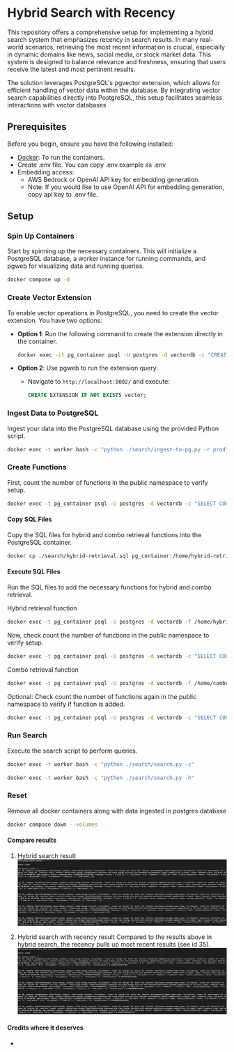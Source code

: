 # Hybrid Search with Recency
This repository offers a comprehensive setup for implementing a hybrid search system that emphasizes recency in search results. In many real-world scenarios, retrieving the most recent information is crucial, especially in dynamic domains like news, social media, or stock market data. This system is designed to balance relevance and freshness, ensuring that users receive the latest and most pertinent results.

The solution leverages PostgreSQL's pgvector extension, which allows for efficient handling of vector data within the database. By integrating vector search capabilities directly into PostgreSQL, this setup facilitates seamless interactions with vector databases


## Prerequisites
Before you begin, ensure you have the following installed:

- [Docker](https://docs.docker.com/get-started/get-docker/): To run the containers.
- Create .env file. You can copy .env.example as .env
- Embedding access:
  - AWS Bedrock or OpenAI API key for embedding generation.
  - Note: If you would like to use OpenAI API for embedding generation, copy api key to .env file.

## Setup

### Spin Up Containers

Start by spinning up the necessary containers. This will initialize a PostgreSQL database, a worker instance for running commands, and pgweb for visualizing data and running queries.

```sh
docker compose up -d
```

### Create Vector Extension

To enable vector operations in PostgreSQL, you need to create the vector extension. You have two options:

- **Option 1**: Run the following command to create the extension directly in the container.
  ```sh
  docker exec -it pg_container psql -U postgres -d vectordb -c "CREATE EXTENSION IF NOT EXISTS vector;"
  ```

- **Option 2**: Use pgweb to run the extension query.
  - Navigate to `http://localhost:8002/` and execute:
    ```sql
    CREATE EXTENSION IF NOT EXISTS vector;
    ```

### Ingest Data to PostgreSQL

Ingest your data into the PostgreSQL database using the provided Python script.

```sh
docker exec -t worker bash -c "python ./search/ingest-to-pg.py -r prod"
```

### Create Functions

First, count the number of functions in the public namespace to verify setup.

```sh
docker exec -t pg_container psql -U postgres -d vectordb -c "SELECT COUNT(*) FROM pg_proc WHERE pronamespace = 'public'::regnamespace;"
```

#### Copy SQL Files

Copy the SQL files for hybrid and combo retrieval functions into the PostgreSQL container.

```sh
docker cp ./search/hybrid-retrieval.sql pg_container:/home/hybrid-retrieval.sql && docker cp ./search/combo-retrieval.sql pg_container:/home/combo-retrieval.sql
```



#### Execute SQL Files

Run the SQL files to add the necessary functions for hybrid and combo retrieval.

Hybrid retrieval function

```sh
docker exec -t pg_container psql -U postgres -d vectordb -f /home/hybrid-retrieval.sql
```

Now, check count the number of functions in the public namespace to verify setup.

```sh
docker exec -t pg_container psql -U postgres -d vectordb -c "SELECT COUNT(*) FROM pg_proc WHERE pronamespace = 'public'::regnamespace;"
```

Combo retrieval function

```sh
docker exec -t pg_container psql -U postgres -d vectordb -f /home/combo-retrieval.sql
```


Optional: Check count the number of functions again in the public namespace to verify if function is added.

```sh
docker exec -t pg_container psql -U postgres -d vectordb -c "SELECT COUNT(*) FROM pg_proc WHERE pronamespace = 'public'::regnamespace;"
```



### Run Search

Execute the search script to perform queries.

```bash
docker exec -t worker bash -c "python ./search/search.py -c"
```

```sh
docker exec -t worker bash -c "python ./search/search.py -h"
```

### Reset

Remove all docker containers along with data ingested in postgres database

```sh
docker compose down --volumes
```

#### Compare results
1. Hybrid search result
![alt text](image.png)

2. Hybrid search with recency result 
Compared to the results above in hybrid search, the recency pulls up most recent results (see id 35).
![alt text](image-1.png)


#### Credits where it deserves
- 